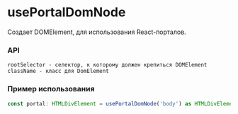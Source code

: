 # usePortalDomNode

Создает DOMElement, для использования React-порталов.

### API

```
rootSelector - селектор, к которому должен крепиться DOMElement
className - класс для DomElement
```

### Пример использования

```ts
const portal: HTMLDivElement = usePortalDomNode('body') as HTMLDivElement;
```
